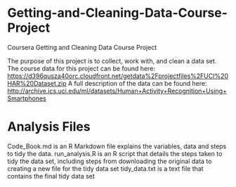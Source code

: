 # Getting-and-Cleaning-Data-Course-Project
Coursera Getting and Cleaning Data Course Project

The purpose of this project is to collect, work with, and clean a data set.
The course data for this project can be found here: https://d396qusza40orc.cloudfront.net/getdata%2Fprojectfiles%2FUCI%20HAR%20Dataset.zip
A full description of the data can be found here: http://archive.ics.uci.edu/ml/datasets/Human+Activity+Recognition+Using+Smartphones

# Analysis Files
Code_Book.md is an R Markdown file explains the variables, data and steps to tidy the data.
run_analysis.R is an R script that details the steps taken to tidy the data set, including steps from downloading the original data to creating a new file for the tidy data set
tidy_data.txt is a text file that contains the final tidy data set
